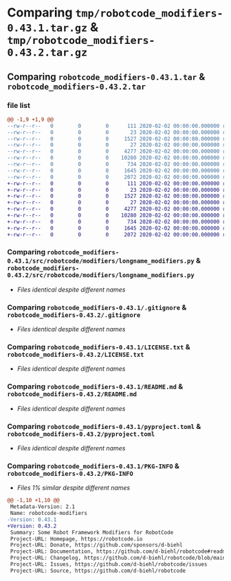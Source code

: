 # Comparing `tmp/robotcode_modifiers-0.43.1.tar.gz` & `tmp/robotcode_modifiers-0.43.2.tar.gz`

## Comparing `robotcode_modifiers-0.43.1.tar` & `robotcode_modifiers-0.43.2.tar`

### file list

```diff
@@ -1,9 +1,9 @@
--rw-r--r--   0        0        0      111 2020-02-02 00:00:00.000000 robotcode_modifiers-0.43.1/src/robotcode/modifiers/__init__.py
--rw-r--r--   0        0        0       23 2020-02-02 00:00:00.000000 robotcode_modifiers-0.43.1/src/robotcode/modifiers/__version__.py
--rw-r--r--   0        0        0     1527 2020-02-02 00:00:00.000000 robotcode_modifiers-0.43.1/src/robotcode/modifiers/longname_modifiers.py
--rw-r--r--   0        0        0       27 2020-02-02 00:00:00.000000 robotcode_modifiers-0.43.1/src/robotcode/modifiers/py.typed
--rw-r--r--   0        0        0     4277 2020-02-02 00:00:00.000000 robotcode_modifiers-0.43.1/.gitignore
--rw-r--r--   0        0        0    10280 2020-02-02 00:00:00.000000 robotcode_modifiers-0.43.1/LICENSE.txt
--rw-r--r--   0        0        0      734 2020-02-02 00:00:00.000000 robotcode_modifiers-0.43.1/README.md
--rw-r--r--   0        0        0     1645 2020-02-02 00:00:00.000000 robotcode_modifiers-0.43.1/pyproject.toml
--rw-r--r--   0        0        0     2072 2020-02-02 00:00:00.000000 robotcode_modifiers-0.43.1/PKG-INFO
+-rw-r--r--   0        0        0      111 2020-02-02 00:00:00.000000 robotcode_modifiers-0.43.2/src/robotcode/modifiers/__init__.py
+-rw-r--r--   0        0        0       23 2020-02-02 00:00:00.000000 robotcode_modifiers-0.43.2/src/robotcode/modifiers/__version__.py
+-rw-r--r--   0        0        0     1527 2020-02-02 00:00:00.000000 robotcode_modifiers-0.43.2/src/robotcode/modifiers/longname_modifiers.py
+-rw-r--r--   0        0        0       27 2020-02-02 00:00:00.000000 robotcode_modifiers-0.43.2/src/robotcode/modifiers/py.typed
+-rw-r--r--   0        0        0     4277 2020-02-02 00:00:00.000000 robotcode_modifiers-0.43.2/.gitignore
+-rw-r--r--   0        0        0    10280 2020-02-02 00:00:00.000000 robotcode_modifiers-0.43.2/LICENSE.txt
+-rw-r--r--   0        0        0      734 2020-02-02 00:00:00.000000 robotcode_modifiers-0.43.2/README.md
+-rw-r--r--   0        0        0     1645 2020-02-02 00:00:00.000000 robotcode_modifiers-0.43.2/pyproject.toml
+-rw-r--r--   0        0        0     2072 2020-02-02 00:00:00.000000 robotcode_modifiers-0.43.2/PKG-INFO
```

### Comparing `robotcode_modifiers-0.43.1/src/robotcode/modifiers/longname_modifiers.py` & `robotcode_modifiers-0.43.2/src/robotcode/modifiers/longname_modifiers.py`

 * *Files identical despite different names*

### Comparing `robotcode_modifiers-0.43.1/.gitignore` & `robotcode_modifiers-0.43.2/.gitignore`

 * *Files identical despite different names*

### Comparing `robotcode_modifiers-0.43.1/LICENSE.txt` & `robotcode_modifiers-0.43.2/LICENSE.txt`

 * *Files identical despite different names*

### Comparing `robotcode_modifiers-0.43.1/README.md` & `robotcode_modifiers-0.43.2/README.md`

 * *Files identical despite different names*

### Comparing `robotcode_modifiers-0.43.1/pyproject.toml` & `robotcode_modifiers-0.43.2/pyproject.toml`

 * *Files identical despite different names*

### Comparing `robotcode_modifiers-0.43.1/PKG-INFO` & `robotcode_modifiers-0.43.2/PKG-INFO`

 * *Files 1% similar despite different names*

```diff
@@ -1,10 +1,10 @@
 Metadata-Version: 2.1
 Name: robotcode-modifiers
-Version: 0.43.1
+Version: 0.43.2
 Summary: Some Robot Framework Modifiers for RobotCode
 Project-URL: Homepage, https://robotcode.io
 Project-URL: Donate, https://github.com/sponsors/d-biehl
 Project-URL: Documentation, https://github.com/d-biehl/robotcode#readme
 Project-URL: Changelog, https://github.com/d-biehl/robotcode/blob/main/CHANGELOG.md
 Project-URL: Issues, https://github.com/d-biehl/robotcode/issues
 Project-URL: Source, https://github.com/d-biehl/robotcode
```

